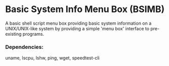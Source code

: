 # Basic System Info Menu Box (BSIMB)
A basic shell script menu box providing basic system information on a UNIX/UNIX-like system by providing a simple 'menu box' interface to pre-existing programs.

### Dependencies:
uname, lscpu, lshw, ping, wget, speedtest-cli

